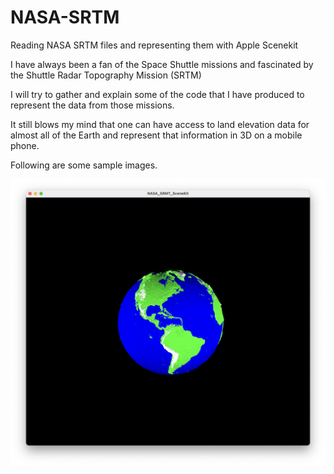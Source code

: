 # NASA-SRTM
Reading NASA SRTM files and representing them with Apple Scenekit

I have always been a fan of the Space Shuttle missions and fascinated by the Shuttle Radar Topography Mission (SRTM)

I will try to gather and explain some of the code that I have produced to represent the data from those missions. 

It still blows my mind that one can have access to land elevation data for almost all of the Earth and represent that information in 3D on a mobile phone.

Following are some sample images.

![Earth Globe](SRMT.jpg)
